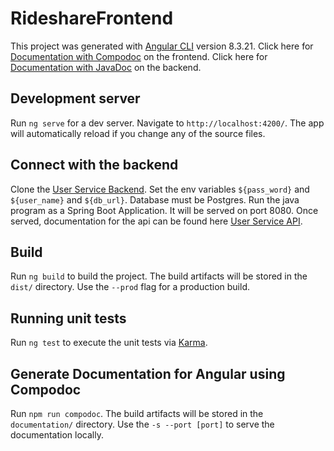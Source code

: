 # RideshareFrontend

This project was generated with [Angular CLI](https://github.com/angular/angular-cli) version 8.3.21. 
Click here for [Documentation with Compodoc](http://rideshare-frontend-compodoc.s3-website-us-east-1.amazonaws.com/) on the frontend.
Click here for [Documentation with JavaDoc](http://user-service-javadoc.s3-website-us-east-1.amazonaws.com/) on the backend.


## Development server

Run `ng serve` for a dev server. Navigate to `http://localhost:4200/`. The app will automatically reload if you change any of the source files. 

## Connect with the backend

Clone the [User Service Backend](https://github.com/revaturelabs/rideshare-user-service). Set the env variables `${pass_word}` and ```${user_name}``` and  ```${db_url}```. Database must be Postgres. Run the java program as a Spring Boot Application. It will be served on port 8080.  Once served, documentation for the api can be found here [User Service API](http://localhost:8080/swagger-ui.html#/).

## Build

Run `ng build` to build the project. The build artifacts will be stored in the `dist/` directory. Use the `--prod` flag for a production build.

## Running unit tests

Run `ng test` to execute the unit tests via [Karma](https://karma-runner.github.io).

## Generate Documentation for Angular using Compodoc

Run `npm run compodoc`. The build artifacts will be stored in the `documentation/` directory. Use the `-s --port [port]` to serve the documentation locally.
